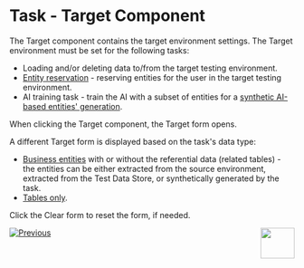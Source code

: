 # Task - Target Component

The Target component contains the target environment settings. The Target environment must be set for the following tasks: 

- Loading and/or deleting data to/from the target testing environment.
- [Entity reservation](/articles/TDM/tdm_architecture/08_entity_reservation.md) - reserving entities for the user in the target testing environment.
- AI training task - train the AI with a subset of entities for a [synthetic AI-based entities' generation](14e_task_source_ai_based_generation.md). 

When clicking the Target component, the Target form opens.

A different Target form is displayed based on the task's data type:

- [Business entities](17a_task_target_component_entities.md) with or without the referential data (related tables) - the entities can be either extracted from the source environment, extracted from the Test Data Store, or synthetically generated by the task.
- [Tables only](17b_task_target_component_tables.md).  

Click the Clear form to reset the form, if needed.





 [![Previous](/articles/images/Previous.png)](16_task_test_data_store_component.md)[<img align="right" width="60" height="54" src="/articles/images/Next.png">](18_task_provision_entities_from_source_env.md)

